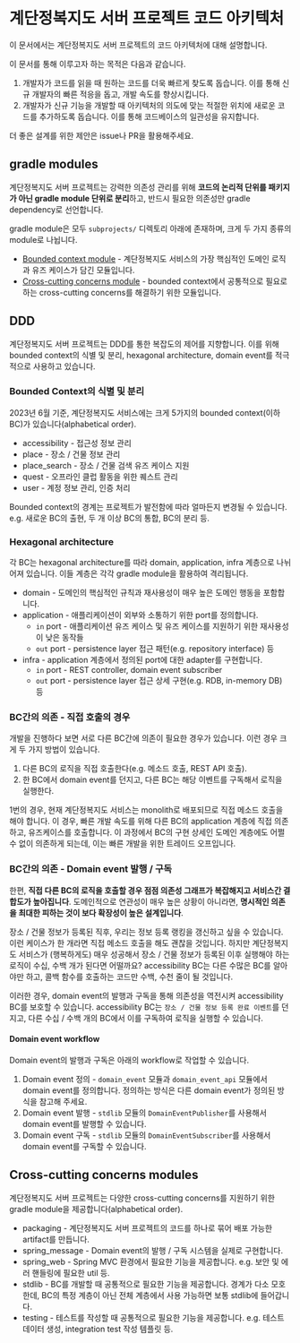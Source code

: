 # 계단정복지도 서버 프로젝트 코드 아키텍처

이 문서에서는 계단정복지도 서버 프로젝트의 코드 아키텍처에 대해 설명합니다.

이 문서를 통해 이루고자 하는 목적은 다음과 같습니다.
1. 개발자가 코드를 읽을 때 원하는 코드를 더욱 빠르게 찾도록 돕습니다. 이를 통해 신규 개발자의 빠른 적응을 돕고, 개발 속도를 향상시킵니다.
2. 개발자가 신규 기능을 개발할 때 아키텍처의 의도에 맞는 적절한 위치에 새로운 코드를 추가하도록 돕습니다. 이를 통해 코드베이스의 일관성을 유지합니다.

더 좋은 설계를 위한 제안은 issue나 PR을 활용해주세요.

## gradle modules

계단정복지도 서버 프로젝트는 강력한 의존성 관리를 위해 **코드의 논리적 단위를 패키지가 아닌 gradle module 단위로 분리**하고, 반드시 필요한 의존성만 gradle dependency로 선언합니다.

gradle module은 모두 `subprojects/` 디렉토리 아래에 존재하며, 크게 두 가지 종류의 module로 나뉩니다.
- [Bounded context module](/docs/architecture-app-server.md#bounded-context의-식별-및-분리) - 계단정복지도 서비스의 가장 핵심적인 도메인 로직과 유즈 케이스가 담긴 모듈입니다.
- [Cross-cutting concerns module](/docs/architecture-app-server.md#cross-cutting-concerns-modules) - bounded context에서 공통적으로 필요로 하는 cross-cutting concerns를 해결하기 위한 모듈입니다.

## DDD

계단정복지도 서버 프로젝트는 DDD를 통한 복잡도의 제어를 지향합니다.
이를 위해 bounded context의 식별 및 분리, hexagonal architecture, domain event를 적극적으로 사용하고 있습니다.

### Bounded Context의 식별 및 분리

2023년 6월 기준, 계단정복지도 서비스에는 크게 5가지의 bounded context(이하 BC)가 있습니다(alphabetical order). 
- accessibility - 접근성 정보 관리
- place - 장소 / 건물 정보 관리
- place_search - 장소 / 건물 검색 유즈 케이스 지원
- quest - 오프라인 클럽 활동을 위한 퀘스트 관리 
- user - 계정 정보 관리, 인증 처리

Bounded context의 경계는 프로젝트가 발전함에 따라 얼마든지 변경될 수 있습니다. e.g. 새로운 BC의 출현, 두 개 이상 BC의 통합, BC의 분리 등.

### Hexagonal architecture

각 BC는 hexagonal architecture를 따라 domain, application, infra 계층으로 나뉘어져 있습니다. 이들 계층은 각각 gradle module을 활용하여 격리됩니다.
- domain - 도메인의 핵심적인 규칙과 재사용성이 매우 높은 도메인 행동을 포함합니다.
- application - 애플리케이션이 외부와 소통하기 위한 port를 정의합니다.
  - `in` port - 애플리케이션 유즈 케이스 및 유즈 케이스를 지원하기 위한 재사용성이 낮은 동작들 
  - `out` port - persistence layer 접근 패턴(e.g. repository interface) 등
- infra - application 계층에서 정의된 port에 대한 adapter를 구현합니다.
  - `in` port - REST controller, domain event subscriber
  - `out` port - persistence layer 접근 상세 구현(e.g. RDB, in-memory DB) 등

### BC간의 의존 - 직접 호출의 경우

개발을 진행하다 보면 서로 다른 BC간에 의존이 필요한 경우가 있습니다. 이런 경우 크게 두 가지 방법이 있습니다.
1. 다른 BC의 로직을 직접 호출한다(e.g. 메소드 호출, REST API 호출).
2. 한 BC에서 domain event를 던지고, 다른 BC는 해당 이벤트를 구독해서 로직을 실행한다.

1번의 경우, 현재 계단정복지도 서비스는 monolith로 배포되므로 직접 메소드 호출을 해야 합니다. 이 경우, 빠른 개발 속도를 위해 다른 BC의 application 계층에 직접 의존하고, 유즈케이스를 호출합니다. 이 과정에서 BC의 구현 상세인 도메인 계층에도 어쩔 수 없이 의존하게 되는데, 이는 빠른 개발을 위한 트레이드 오프입니다.

### BC간의 의존 - Domain event 발행 / 구독

한편, **직접 다른 BC의 로직을 호출할 경우 점점 의존성 그래프가 복잡해지고 서비스간 결합도가 높아집니다**. 도메인적으로 연관성이 매우 높은 상황이 아니라면, **명시적인 의존을 최대한 피하는 것이 보다 확장성이 높은 설계입니다**.

장소 / 건물 정보가 등록된 직후, 우리는 정보 등록 랭킹을 갱신하고 싶을 수 있습니다. 이런 케이스가 한 개라면 직접 메소드 호출을 해도 괜찮을 것입니다. 하지만 계단정복지도 서비스가 (행복하게도) 매우 성공해서 장소 / 건물 정보가 등록된 이후 실행해야 하는 로직이 수십, 수백 개가 된다면 어떨까요? accessibility BC는 다른 수많은 BC를 알아야만 하고, 콜백 함수를 호출하는 코드만 수백, 수천 줄이 될 것입니다.

이러한 경우, domain event의 발행과 구독을 통해 의존성을 역전시켜 accessibility BC를 보호할 수 있습니다. accessibility BC는 `장소 / 건물 정보 등록 완료 이벤트`를 던지고, 다른 수십 / 수백 개의 BC에서 이를 구독하여 로직을 실행할 수 있습니다.

#### Domain event workflow

Domain event의 발행과 구독은 아래의 workflow로 작업할 수 있습니다.

1. Domain event 정의 - `domain_event` 모듈과 `domain_event_api` 모듈에서 domain event를 정의합니다. 정의하는 방식은 다른 domain event가 정의된 방식을 참고해 주세요.
2. Domain event 발행 - `stdlib` 모듈의 `DomainEventPublisher`를 사용해서 domain event를 발행할 수 있습니다.
3. Domain event 구독 - `stdlib` 모듈의 `DomainEventSubscriber`를 사용해서 domain event를 구독할 수 있습니다.

## Cross-cutting concerns modules

계단정복지도 서버 프로젝트는 다양한 cross-cutting concerns를 지원하기 위한 gradle module을 제공합니다(alphabetical order).
* packaging - 계단정복지도 서버 프로젝트의 코드를 하나로 묶어 배포 가능한 artifact를 만듭니다.
* spring_message - Domain event의 발행 / 구독 시스템을 실제로 구현합니다.
* spring_web - Spring MVC 환경에서 필요한 기능을 제공합니다. e.g. 보안 및 에러 핸들링에 필요한 util 등. 
* stdlib - BC를 개발할 때 공통적으로 필요한 기능을 제공합니다. 경계가 다소 모호한데, BC의 특정 계층이 아닌 전체 계층에서 사용 가능하면 보통 stdlib에 들어갑니다.
* testing - 테스트를 작성할 때 공통적으로 필요한 기능을 제공합니다. e.g. 테스트 데이터 생성, integration test 작성 템플릿 등.
